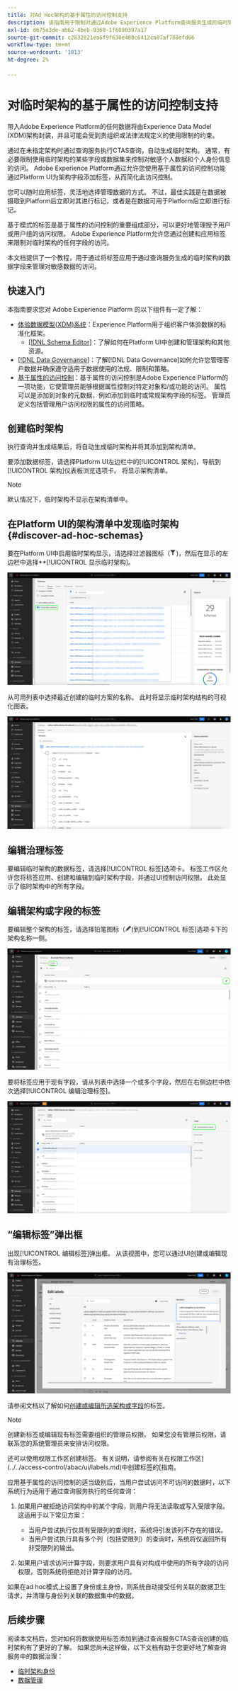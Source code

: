 ```yaml
---
title: 对Ad Hoc架构的基于属性的访问控制支持
description: 该指南用于限制对通过Adobe Experience Platform查询服务生成的临时架构中的数据字段的访问。
exl-id: d675e3de-ab62-4beb-9360-1f6090397a17
source-git-commit: c2832821ea6f9f630e480c6412ca07af788efd66
workflow-type: tm+mt
source-wordcount: '1013'
ht-degree: 2%

---
```


# 对临时架构的基于属性的访问控制支持

带入Adobe Experience Platform的任何数据将由Experience Data Model (XDM)架构封装，并且可能会受到贵组织或法律法规定义的使用限制的约束。

通过在未指定架构时通过查询服务执行CTAS查询，自动生成临时架构。 通常，有必要限制使用临时架构的某些字段或数据集来控制对敏感个人数据和个人身份信息的访问。 Adobe Experience Platform通过允许您使用基于属性的访问控制功能通过Platform UI为架构字段添加标签，从而简化此访问控制。

您可以随时应用标签，灵活地选择管理数据的方式。 不过，最佳实践是在数据被摄取到Platform后立即对其进行标记，或者是在数据可用于Platform后立即进行标记。

基于模式的标签是基于属性的访问控制的重要组成部分，可以更好地管理授予用户或用户组的访问权限。 Adobe Experience Platform允许您通过创建和应用标签来限制对临时架构的任何字段的访问。

本文档提供了一个教程，用于通过将标签应用于通过查询服务生成的临时架构的数据字段来管理对敏感数据的访问。

## 快速入门

本指南要求您对 Adobe Experience Platform 的以下组件有一定了解：

* [体验数据模型(XDM)系统](../../xdm/home.md)：Experience Platform用于组织客户体验数据的标准化框架。
   * [[!DNL Schema Editor]](../../xdm/ui/overview.md)：了解如何在Platform UI中创建和管理架构和其他资源。
* [[!DNL Data Governance]](../../data-governance/home.md)：了解[!DNL Data Governance]如何允许您管理客户数据并确保遵守适用于数据使用的法规、限制和策略。
* [基于属性的访问控制](../../access-control/abac/overview.md)：基于属性的访问控制是Adobe Experience Platform的一项功能，它使管理员能够根据属性控制对特定对象和/或功能的访问。 属性可以是添加到对象的元数据，例如添加到临时或常规架构字段的标签。 管理员定义包括管理用户访问权限的属性的访问策略。

## 创建临时架构

执行查询并生成结果后，将自动生成临时架构并将其添加到架构清单。

要添加数据标签，请选择Platform UI左边栏中的[!UICONTROL 架构]，导航到[!UICONTROL 架构]仪表板浏览选项卡。 将显示架构清单。

>[!NOTE]
>
>默认情况下，临时架构不显示在架构清单中。

## 在Platform UI的架构清单中发现临时架构 {#discover-ad-hoc-schemas}

要在Platform UI中启用临时架构显示，请选择过滤器图标（![过滤器图标）。](/help/images/icons/filter.png))，然后在显示的左边栏中选择**[!UICONTROL 显示临时架构]。

![架构仪表板筛选器选项左边栏的“显示临时架构”切换已启用。](../images/data-governance/adhoc-schema-toggle.png)

从可用列表中选择最近创建的临时方案的名称。 此时将显示临时架构结构的可视化图表。

![示例临时架构结构图。](../images/data-governance/adhoc-schema-structure-diagram.png)

## 编辑治理标签

要编辑临时架构的数据标签，请选择[!UICONTROL 标签]选项卡。 标签工作区允许您将标签应用、创建和编辑到临时架构字段，并通过UI控制访问权限。 此处显示了临时架构中的所有字段。

## 编辑架构或字段的标签

要编辑整个架构的标签，请选择铅笔图标（![A铅笔图标）。](/help/images/icons/edit.png))到[!UICONTROL 标签]选项卡下的架构名称一侧。

![架构工作区中突出显示铅笔图标的标签视图。](../images/data-governance/edit-entire-schema-labels.png)

要将标签应用于现有字段，请从列表中选择一个或多个字段，然后在右侧边栏中依次选择[!UICONTROL 编辑治理标签]。

![右侧边栏中突出显示“编辑治理标签”选项的架构工作区中的“标签”视图。](../images/data-governance/edit-governance-labels.png)

## “编辑标签”弹出框

出现[!UICONTROL 编辑标签]弹出框。 从该视图中，您可以通过UI创建或编辑现有治理标签。

![编辑标签弹出框。](../images/data-governance/edit-labels-popover.png)

请参阅文档以了解如何[创建或编辑所选架构或字段](../../xdm/tutorials/labels.md#edit-the-labels-for-the-schema-or-field)的标签。

>[!NOTE]
>
>创建新标签或编辑现有标签需要组织的管理员权限。 如果您没有管理员权限，请联系您的系统管理员来安排访问权限。

还可以使用权限工作区创建标签。 有关说明，请参阅有关在权限工作区](../../access-control/abac/ui/labels.md)中创建标签的[指南。

应用基于属性的访问控制的适当级别后，当用户尝试访问不可访问的数据时，以下系统行为适用于通过查询服务执行的任何查询：

1. 如果用户被拒绝访问架构中的某个字段，则用户将无法读取或写入受限字段。 这适用于以下常见方案：

   * 当用户尝试执行仅具有受限列的查询时，系统将引发该列不存在的错误。
   * 当用户尝试执行具有多个列（包括受限列）的查询时，系统将仅返回所有非受限列的输出。

1. 如果用户请求访问计算字段，则要求用户具有对构成中使用的所有字段的访问权限，否则系统将拒绝对计算字段的访问。

如果在ad hoc模式上设置了身份或主身份，则系统自动接受任何关联的数据卫生请求，并清理与身份列关联的数据集中的数据。

## 后续步骤

阅读本文档后，您对如何将数据使用标签添加到通过查询服务CTAS查询创建的临时架构有了更好的了解。 如果您尚未这样做，以下文档有助于您更好地了解查询服务中的数据治理：

* [临时架构身份](./ad-hoc-schema-identities.md)
* [数据管理](../../data-governance/home.md)
